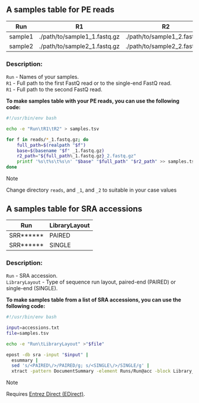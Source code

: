 ## A samples table for PE reads

| Run | R1 | R2 |
| --- | --- | --- |
| sample1 | ./path/to/sample1_1.fastq.gz | ./path/to/sample1_2.fastq.gz |
| sample2 | ./path/to/sample2_1.fastq.gz | ./path/to/sample2_2.fastq.gz |

### Description:
`Run` - Names of your samples. <br />
`R1` - Full path to the first FastQ read or to the single-end FastQ read. <br />
`R1` - Full path to the second FastQ read. <br />

**To make samples table with your PE reads, you can use the following code:**

```bash
#!/usr/bin/env bash

echo -e "Run\tR1\tR2" > samples.tsv

for f in reads/*_1.fastq.gz; do
    full_path=$(realpath "$f")
    base=$(basename "$f" _1.fastq.gz)
    r2_path="${full_path%_1.fastq.gz}_2.fastq.gz"
    printf '%s\t%s\t%s\n' "$base" "$full_path" "$r2_path" >> samples.tsv
done
```

> [!NOTE]
> Change directory `reads`, and `_1`, and `_2` to suitable in your case values

## A samples table for SRA accessions

| Run | LibraryLayout |
| --- | --- |
| SRR****** | PAIRED |
| SRR****** | SINGLE |

### Description:
`Run` - SRA accession. <br />
`LibraryLayout` - Type of sequence run layout, paired-end (PAIRED) or single-end (SINGLE).  <br />

**To make samples table from a list of SRA accessions, you can use the following code:**

```bash
#!/usr/bin/env bash

input=accessions.txt
file=samples.tsv

echo -e "Run\tLibraryLayout" >"$file"

epost -db sra -input "$input" |
  esummary |
  sed 's/<PAIRED\/>/PAIRED/g; s/<SINGLE\/>/SINGLE/g' |
  xtract -pattern DocumentSummary -element Runs/Run@acc -block Library_descriptor -element LIBRARY_LAYOUT >>"$file"
```
> [!NOTE]
> Requires [Entrez Direct (EDirect)](https://ftp.ncbi.nlm.nih.gov/entrez/entrezdirect/).

